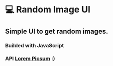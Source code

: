 # :computer: Random Image UI

## Simple UI to get random images.

### Builded with JavaScript

### API [Lorem Picsum](https://picsum.photos) :)


